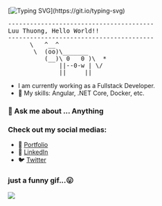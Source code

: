
[![Typing SVG](https://readme-typing-svg.herokuapp.com?font=Fira+Code&color=C50F0F&center=true&vCenter=true&multiline=true&width=600&height=200&lines=Hello+%2C+I'm+Thuong+;Welcome+to+my+profile+And+have+a+nice+day+!)](https://git.io/typing-svg)
<pre>
----------------------------------------
<span>Luu Thuong, Hello World!!</span>
----------------------------------------
      \   ^__^
       \  (oo)\_______
          (__)\ 0   0 )\  *
              ||--0-w | \/
              ||     ||
</pre>

- I am currently working as a Fullstack Developer.
- 🌱 My skills: Angular, .NET Core, Docker, etc. 
### 💬 Ask me about ... Anything

### Check out my social medias:

- 💬 [Portfolio](https://luuthuong.web.app)
- 🔗 [LinkedIn](https://www.linkedin.com/in/lthuong200200/)
- 🐦 [Twitter](https://twitter.com/LThuong2000)

### just a funny gif...😛
![](https://media.giphy.com/media/13GIgrGdslD9oQ/giphy.gif)
